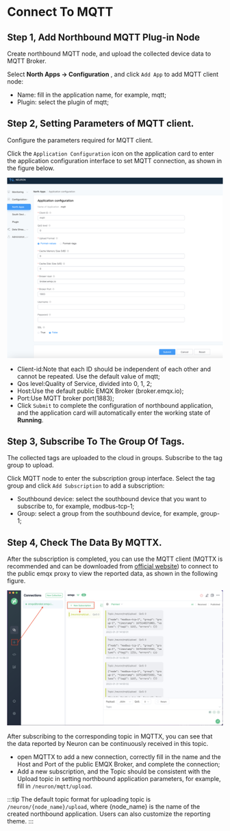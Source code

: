 # Connect To MQTT

## Step 1, Add Northbound MQTT Plug-in Node

Create northbound MQTT node, and upload the collected device data to MQTT Broker.

Select **North Apps -> Configuration** , and click `Add App` to add MQTT client node:

* Name: fill in the application name, for example, mqtt;
* Plugin: select the plugin of mqtt;

## Step 2, Setting Parameters of MQTT client.

Configure the parameters required for MQTT client.

Click the `Application Configuration` icon on the application card to enter the application configuration interface to set MQTT connection, as shown in the figure below.

![mqtt-config](./assets/mqtt-config.png)

* Client-id:Note that each ID should be independent of each other and cannot be repeated. Use the default value of mqtt;
* Qos level:Quality of Service, divided into 0, 1, 2;
* Host:Use the default public EMQX Broker (broker.emqx.io);
* Port:Use MQTT broker port(1883);
* Click `Submit` to complete the configuration of northbound application, and the application card will automatically enter the working state of **Running**.

## Step 3, Subscribe To The Group Of Tags.

The collected tags are uploaded to the cloud in groups. Subscribe to the tag group to upload.

Click MQTT node to enter the subscription group interface. Select the tag group and click `Add Subscription` to add a subscription:

* Southbound device: select the southbound device that you want to subscribe to, for example, modbus-tcp-1;
* Group: select a group from the southbound device, for example, group-1;

## Step 4, Check The Data By MQTTX.

After the subscription is completed, you can use the MQTT client (MQTTX is recommended and can be downloaded from [official website](https://www.EMQX.com/zh/products/MQTTX)) to connect to the public emqx proxy to view the reported data, as shown in the following figure.

![mqttx](./assets/mqttx.png)

After subscribing to the corresponding topic in MQTTX, you can see that the data reported by Neuron can be continuously received in this topic.

* open MQTTX to add a new connection, correctly fill in the name and the Host and Port of the public EMQX Broker, and complete the connection;
* Add a new subscription, and the Topic should be consistent with the Upload topic in setting northbound application parameters, for example, fill in `/neuron/mqtt/upload`.

:::tip
The default topic format for uploading topic is `/neuron/{node_name}/upload`, where {node_name} is the name of the created northbound application. Users can also customize the reporting theme.
:::